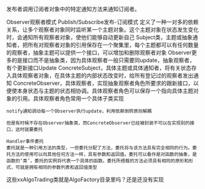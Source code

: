 发布者调用订阅者对象中的特定通知方法来通知订阅者。





Observer观察者模式	Publish/Subscribe发布-订阅模式
	定义了一种一对多的依赖关系，让多个观察者对象同时监听某一个主题对象。这个主题对象在状态发生变化时，会通知所有观察者对象，使他们能够自动更新自己
	Subject类，主题或抽象通知者，把所有对观察者对象的引用保存在一个聚集里，每个主题都可以有任何数量的观察者，抽象主题可以提供一个接口，可以增加和删除观察者对象
	Observer更多的是接口而不是抽象类，因为具体观察者一般只需要同update，抽象观察者，有个更新接口Update
	ConcreteSubject，具体主题或具体通知者，将有关状态存入具体观察者对象，在具体主题的内部状态改变时，给所有登记过的观察者发出通知
	ConcreteObserver，具体观察者，实现抽象观察者角色所要求的跟新接口，以便使本身状态与主题的状态相协调。具体观察者角色可以保存一个指向具体主题对象的引用。具体观察者角色常用一个具体子类实现

	notify通知调动每一个Observer执行update，利用依赖倒转原则解耦
	
	但是有时候不存在Observer抽象类，而ConcreteObserver已经被封装不可以在实现别的接口，这时就要委托
	
	Handler事件委托
	委托就是一种引用方法的类型，一但委托分配了方法，委托将与该方法具有完全相同的行为。委托方法的使用可以向其他任何方法一样，具有参数和返回值。委托可以看作是对函数的抽象，是函数的‘类’，委托的实例将代表一个具体的函数。委托所搭载的方法必须具有相同的原形和形式，可就是拥有相同的参数列表和返回值类型

这些xxAlgoTrading类就是AlgoFactory目录里吗？还是还没有实现